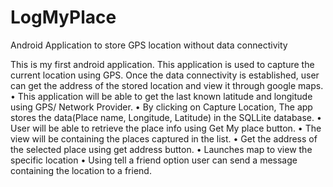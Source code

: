 LogMyPlace
==========

Android Application to store GPS location without data connectivity

This is my first android application. This application is used to capture the current location using GPS. Once the data connectivity is established, user can get the address of the stored location and view it through google maps.
•	This application will be able to get the last known latitude and longitude using GPS/ Network Provider.
•	By clicking on Capture Location, The app stores the data(Place name, Longitude, Latitude) in the SQLLite database.
•	User will be able to retrieve the place info using Get My place button.
•	The view will be containing the places captured in the list.
•	Get the address of the selected place using get address button.
•	Launches map to view the specific location
•	Using tell a friend option user can send a message containing the location to a friend.
